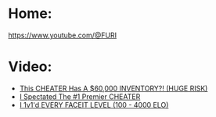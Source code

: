 # Home:
https://www.youtube.com/@FURI

# Video:
- [This CHEATER Has A $60,000 INVENTORY?! (HUGE RISK)](https://youtu.be/W2xcF4m7ZSA)
- [I Spectated The #1 Premier CHEATER](https://youtu.be/hv5YPIRV9e8)
- [I 1v1'd EVERY FACEIT LEVEL (100 - 4000 ELO)](https://youtu.be/ICAZ1aYR9yk)
